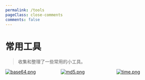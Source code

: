 ```yaml
---
permalink: /tools
pageClass: close-comments
comments: false
---
```


# 常用工具

> 收集和整理了一些常用的小工具。

<div style="display: flex; margin-bottom: 0.5rem">
    <div style="flex: 1">
        <a href="./base64"><img :src="$page.baseUrl + 'assets/img/tools/base64.png'" alt="base64.png"></a>
    </div>
    <div style="flex: 1; padding: 0 1rem">
        <a href="./md5"><img :src="$page.baseUrl + 'assets/img/tools/md5.png'" alt="md5.png"></a>
    </div>
    <div style="flex: 1">
        <a href="./time"><img :src="$page.baseUrl + 'assets/img/tools/time.png'" alt="time.png"></a>
    </div>
</div>
